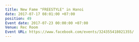 ```yaml
---
title: New Fame "FREESTYLE" in Hanoi
date: 2017-07-17 08:01:00 +07:00
position: 49
Event date: 2017-07-23 00:00:00 +07:00
Venue: Rec Room
Event URL: https://www.facebook.com/events/324355418021355/
---
```


